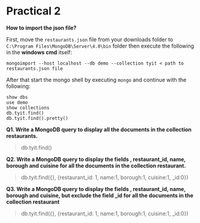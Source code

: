 # Practical 2

**How to import the json file?**

First, move the `restaurants.json` file from your downloads folder to `C:\Program Files\MongoDB\Server\4.0\bin` folder then execute the following in the **windows cmd** itself:

```mongodb
mongoimport --host localhost --db demo --collection tyit < path to restaurants.json file

```

After that start the mongo shell by executing `mongo` and continue with the following:

```mongodb
show dbs
use demo 
show collections
db.tyit.find()
db.tyit.find().pretty()

```

**Q1. Write a MongoDB query to display all the documents in the collection restaurants.**

> db.tyit.find()

**Q2. Write a MongoDB query to display the fields , restaurant_id, name, borough and cuisine for all the documents in the collection restaurant.**

> db.tyit.find({}, {restaurant_id: 1, name:1, borough:1, cuisine:1, _id:0})

**Q3. Write a MongoDB query to display the fields , restaurant_id, name, borough and cuisine, but exclude the field _id for all the documents in the collection restaurant**

> db.tyit.find({}, {restaurant_id: 1, name:1, borough:1, cuisine:1, _id:0})